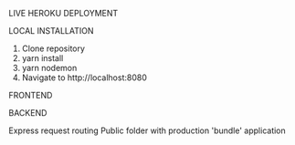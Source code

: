 LIVE HEROKU DEPLOYMENT


LOCAL INSTALLATION
1. Clone repository
2. yarn install
3. yarn nodemon
4. Navigate to http://localhost:8080

FRONTEND


BACKEND

Express request routing
Public folder with production 'bundle' application



